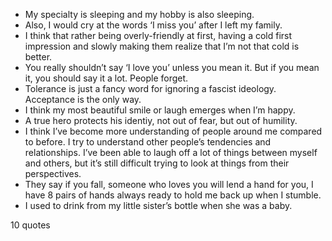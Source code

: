  - My specialty is sleeping and my hobby is also sleeping.
 - Also, I would cry at the words ‘I miss you’ after I left my family.
 - I think that rather being overly-friendly at first, having a cold first impression and slowly making them realize that I’m not that cold is better.
 - You really shouldn’t say ‘I love you’ unless you mean it. But if you mean it, you should say it a lot. People forget.
 - Tolerance is just a fancy word for ignoring a fascist ideology. Acceptance is the only way.
 - I think my most beautiful smile or laugh emerges when I’m happy.
 - A true hero protects his identiy, not out of fear, but out of humility.
 - I think I’ve become more understanding of people around me compared to before. I try to understand other people’s tendencies and relationships. I’ve been able to laugh off a lot of things between myself and others, but it’s still difficult trying to look at things from their perspectives.
 - They say if you fall, someone who loves you will lend a hand for you, I have 8 pairs of hands always ready to hold me back up when I stumble.
 - I used to drink from my little sister’s bottle when she was a baby.

10 quotes